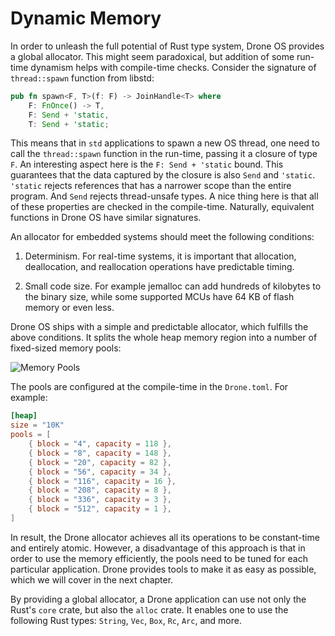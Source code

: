 # Dynamic Memory

In order to unleash the full potential of Rust type system, Drone OS provides a
global allocator. This might seem paradoxical, but addition of some run-time
dynamism helps with compile-time checks. Consider the signature of
`thread::spawn` function from libstd:

```rust
pub fn spawn<F, T>(f: F) -> JoinHandle<T> where
    F: FnOnce() -> T,
    F: Send + 'static,
    T: Send + 'static;
```

This means that in `std` applications to spawn a new OS thread, one need to call
the `thread::spawn` function in the run-time, passing it a closure of type
`F`. An interesting aspect here is the `F: Send + 'static` bound. This
guarantees that the data captured by the closure is also `Send` and
`'static`. `'static` rejects references that has a narrower scope than the
entire program. And `Send` rejects thread-unsafe types. A nice thing here is
that all of these properties are checked in the compile-time. Naturally,
equivalent functions in Drone OS have similar signatures.

An allocator for embedded systems should meet the following conditions:

1. Determinism. For real-time systems, it is important that allocation,
   deallocation, and reallocation operations have predictable timing.

2. Small code size. For example jemalloc can add hundreds of kilobytes to the
   binary size, while some supported MCUs have 64 KB of flash memory or even
   less.

Drone OS ships with a simple and predictable allocator, which fulfills the above
conditions. It splits the whole heap memory region into a number of fixed-sized
memory pools:

![Memory Pools](../assets/heap-pools.svg)

The pools are configured at the compile-time in the `Drone.toml`. For example:

```toml
[heap]
size = "10K"
pools = [
    { block = "4", capacity = 118 },
    { block = "8", capacity = 148 },
    { block = "20", capacity = 82 },
    { block = "56", capacity = 34 },
    { block = "116", capacity = 16 },
    { block = "208", capacity = 8 },
    { block = "336", capacity = 3 },
    { block = "512", capacity = 1 },
]
```

In result, the Drone allocator achieves all its operations to be constant-time
and entirely atomic. However, a disadvantage of this approach is that in order
to use the memory efficiently, the pools need to be tuned for each particular
application. Drone provides tools to make it as easy as possible, which we will
cover in the next chapter.

By providing a global allocator, a Drone application can use not only the Rust's
`core` crate, but also the `alloc` crate. It enables one to use the following
Rust types: `String`, `Vec`, `Box`, `Rc`, `Arc`, and more.
